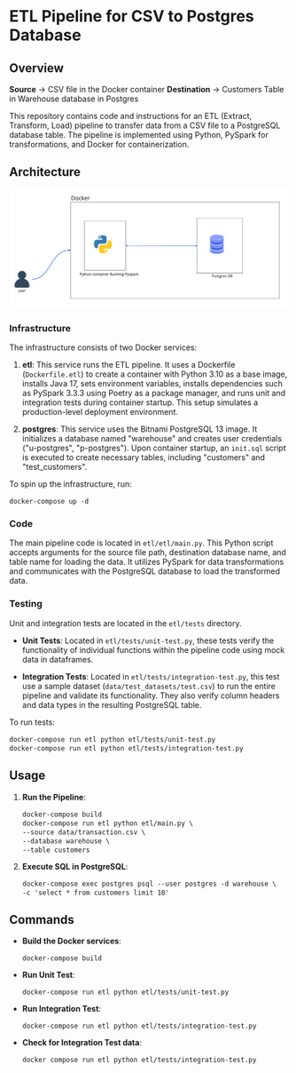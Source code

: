 # ETL Pipeline for CSV to Postgres Database

## Overview

**Source** -> CSV file in the Docker container
**Destination** -> Customers Table in Warehouse database in Postgres


This repository contains code and instructions for an ETL (Extract, Transform, Load) pipeline to transfer data from a CSV file to a PostgreSQL database table.
The pipeline is implemented using Python, PySpark for transformations, and Docker for containerization.

## Architecture
![Architecture Diagram](local-arch.jpg)
### Infrastructure

The infrastructure consists of two Docker services:

1. **etl**: This service runs the ETL pipeline. It uses a Dockerfile (`Dockerfile.etl`) to create a container with Python 3.10 as a base image, installs Java 17, sets environment variables, installs dependencies such as PySpark 3.3.3 using Poetry as a package manager, and runs unit and integration tests during container startup. This setup simulates a production-level deployment environment.

2. **postgres**: This service uses the Bitnami PostgreSQL 13 image. It initializes a database named "warehouse" and creates user credentials ("u-postgres", "p-postgres"). Upon container startup, an `init.sql` script is executed to create necessary tables, including "customers" and "test_customers".

To spin up the infrastructure, run:

```
docker-compose up -d
```

### Code

The main pipeline code is located in `etl/etl/main.py`. This Python script accepts arguments for the source file path, destination database name, and table name for loading the data. It utilizes PySpark for data transformations and communicates with the PostgreSQL database to load the transformed data.

### Testing

Unit and integration tests are located in the `etl/tests` directory.

- **Unit Tests**: Located in `etl/tests/unit-test.py`, these tests verify the functionality of individual functions within the pipeline code using mock data in dataframes.

- **Integration Tests**: Located in `etl/tests/integration-test.py`, this test use a sample dataset (`data/test_datasets/test.csv`) to run the entire pipeline and validate its functionality. They also verify column headers and data types in the resulting PostgreSQL table.

To run tests:

```
docker-compose run etl python etl/tests/unit-test.py
docker-compose run etl python etl/tests/integration-test.py
```

## Usage

1. **Run the Pipeline**:

    ```
    docker-compose build
    docker-compose run etl python etl/main.py \
    --source data/transaction.csv \
    --database warehouse \
    --table customers
    ```

2. **Execute SQL in PostgreSQL**:

    ```
    docker-compose exec postgres psql --user postgres -d warehouse \
    -c 'select * from customers limit 10'
    ```

## Commands

- **Build the Docker services**:

    ```
    docker-compose build
    ```

- **Run Unit Test**:

    ```
    docker-compose run etl python etl/tests/unit-test.py
    ```

- **Run Integration Test**:

    ```
    docker-compose run etl python etl/tests/integration-test.py
    ```
- **Check for Integration Test data**:

    ```
    docker compose run etl python etl/tests/integration-test.py
    ```